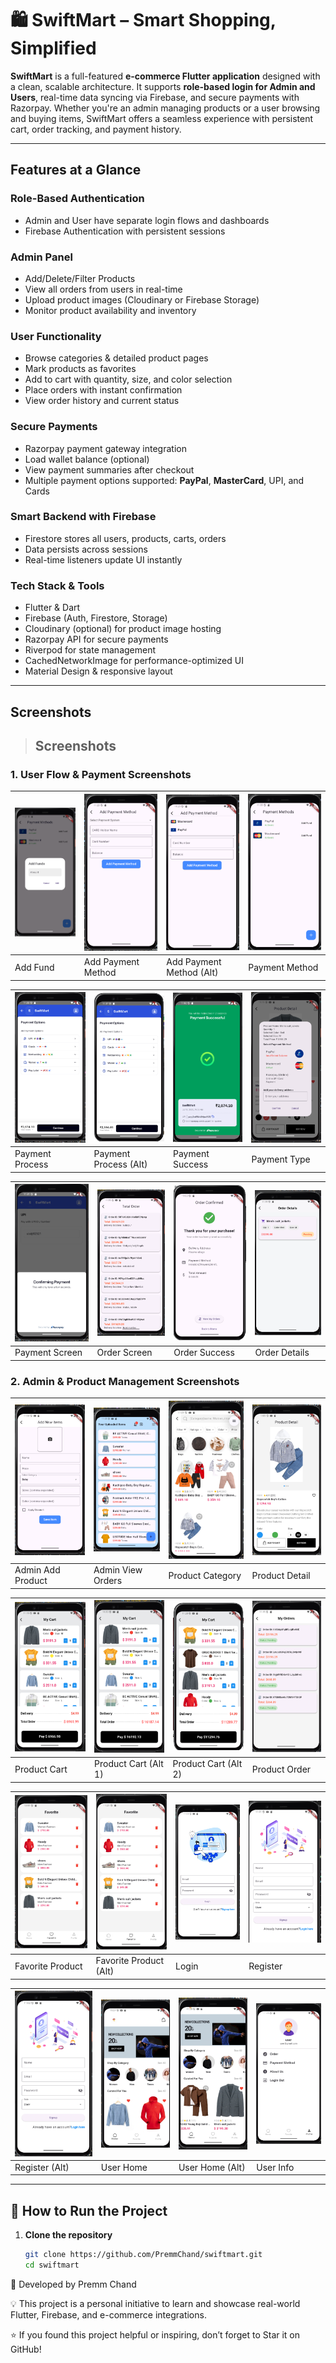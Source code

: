 # 🛍️ SwiftMart – Smart Shopping, Simplified

**SwiftMart** is a full-featured **e-commerce Flutter application** designed with a clean, scalable architecture. It supports **role-based login for Admin and Users**, real-time data syncing via Firebase, and secure payments with Razorpay. Whether you're an admin managing products or a user browsing and buying items, SwiftMart offers a seamless experience with persistent cart, order tracking, and payment history.

---

##  Features at a Glance

###  Role-Based Authentication
- Admin and User have separate login flows and dashboards
- Firebase Authentication with persistent sessions

###  Admin Panel
-  Add/Delete/Filter Products
-  View all orders from users in real-time
-  Upload product images (Cloudinary or Firebase Storage)
-  Monitor product availability and inventory

###  User Functionality
- Browse categories & detailed product pages
-  Mark products as favorites
-  Add to cart with quantity, size, and color selection
- Place orders with instant confirmation
- View order history and current status

###  Secure Payments
-  Razorpay payment gateway integration
- Load wallet balance (optional)
-  View payment summaries after checkout
-  Multiple payment options supported: **PayPal**, **MasterCard**, UPI, and Cards

### Smart Backend with Firebase
- Firestore stores all users, products, carts, orders
- Data persists across sessions
- Real-time listeners update UI instantly

###  Tech Stack & Tools
-  Flutter & Dart
-  Firebase (Auth, Firestore, Storage)
-  Cloudinary (optional) for product image hosting
-  Razorpay API for secure payments
-  Riverpod for state management
-  CachedNetworkImage for performance-optimized UI
- Material Design & responsive layout

---

## Screenshots

> ## Screenshots

### 1. User Flow & Payment Screenshots

| ![add_fund.png](screenshots/add_fund.png) | ![add_payment_method.png](screenshots/add_payment_method.png) | ![add_payment_method_1.png](screenshots/add_payment_method_1.png) | ![payment_method.png](screenshots/payment_method.png) |
|---|---|---|---|
| Add Fund | Add Payment Method | Add Payment Method (Alt) | Payment Method |

| ![payment_process.png](screenshots/payment_process.png) | ![payment_process_1.png](screenshots/payment_process_1.png) | ![payment_success.png](screenshots/payment_success.png) | ![payment_type.png](screenshots/payment_type.png) |
|---|---|---|---|
| Payment Process | Payment Process (Alt) | Payment Success | Payment Type |

| ![payment.png](screenshots/payment.png) | ![order.png](screenshots/order.png) | ![order_success.png](screenshots/order_success.png) | ![order_details.png](screenshots/order_details.png) |
|---|---|---|---|
| Payment Screen | Order Screen | Order Success | Order Details |

### 2. Admin & Product Management Screenshots

| ![admin_add_product.png](screenshots/admin_add_product.png) | ![admin_display_order.png](screenshots/admin_display_order.png) | ![product_category.png](screenshots/product_category.png) | ![product_detail.png](screenshots/product_detail.png) |
|---|---|---|---|
| Admin Add Product | Admin View Orders | Product Category | Product Detail |

| ![product_cart.png](screenshots/product_cart.png) | ![product_cart_1.png](screenshots/product_cart_1.png) | ![product_cart_2.png](screenshots/product_cart_2.png) | ![product_order.png](screenshots/product_order.png) |
|---|---|---|---|
| Product Cart | Product Cart (Alt 1) | Product Cart (Alt 2) | Product Order |

| ![favorite_product.png](screenshots/favorite_product.png) | ![favorite_product_1.png](screenshots/favorite_product_1.png) | ![login.png](screenshots/login.png) | ![register.png](screenshots/register.png) |
|---|---|---|---|
| Favorite Product | Favorite Product (Alt) | Login | Register |

| ![register_1.png](screenshots/register_1.png) | ![user_home.png](screenshots/user_home.png) | ![user_home_1.png](screenshots/user_home_1.png) | ![user_info.png](screenshots/user_info.png) |
|---|---|---|---|
| Register (Alt) | User Home | User Home (Alt) | User Info |


---


## 🧪 How to Run the Project

1. **Clone the repository**  
   ```bash
   git clone https://github.com/PremmChand/swiftmart.git
   cd swiftmart


👤 Developed by Premm Chand


💡 This project is a personal initiative to learn and showcase real-world Flutter, Firebase, and e-commerce integrations. 

⭐ If you found this project helpful or inspiring, don’t forget to Star it on GitHub!